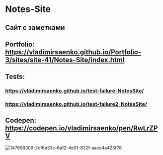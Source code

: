 # Notes-Site

## Сайт с заметками 

## Portfolio: https://vladimirsaenko.github.io/Portfolio-3/sites/site-41/Notes-Site/index.html

## Tests: 
### https://vladimirsaenko.github.io/test-failure-NotesSite/ 
### https://vladimirsaenko.github.io/test-failure2-NotesSite/

## Codepen: https://codepen.io/vladimirsaenko/pen/RwLrZPV

![147698309-2cf6e53c-6a12-4e01-832f-aace4a423f78](https://user-images.githubusercontent.com/56477695/147837718-a2df554e-8ea8-4b2b-ac2d-be982d9345a8.jpg)
